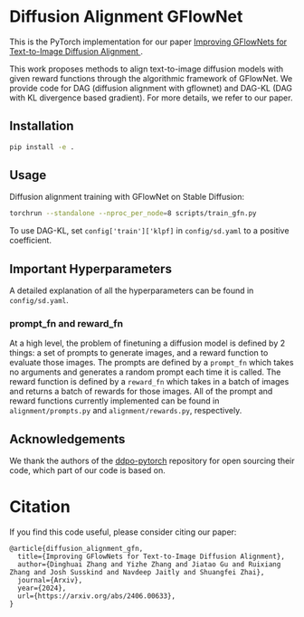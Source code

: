 # Diffusion Alignment GFlowNet

This is the PyTorch implementation for our paper [Improving GFlowNets for Text-to-Image Diffusion Alignment
](https://arxiv.org/abs/2406.00633).

This work proposes methods to align text-to-image diffusion models with given reward functions 
through the algorithmic framework of GFlowNet. 
We provide code for DAG (diffusion alignment with gflownet) 
and DAG-KL (DAG with KL divergence based gradient). For more details, we refer to our paper.

## Installation

```bash
pip install -e .
```

## Usage

Diffusion alignment training with GFlowNet on Stable Diffusion:
```bash
torchrun --standalone --nproc_per_node=8 scripts/train_gfn.py
```
To use DAG-KL, set `config['train']['klpf]` in `config/sd.yaml` to a positive coefficient.


## Important Hyperparameters

A detailed explanation of all the hyperparameters can be found in `config/sd.yaml`. 

### prompt_fn and reward_fn
At a high level, the problem of finetuning a diffusion model is defined by 2 things: 
a set of prompts to generate images, and a reward function to evaluate those images. 
The prompts are defined by a `prompt_fn` which takes no arguments and 
generates a random prompt each time it is called. 
The reward function is defined by a `reward_fn` which takes in a batch of images and returns 
a batch of rewards for those images. All of the prompt and reward functions currently implemented can be
found in `alignment/prompts.py` and `alignment/rewards.py`, respectively.

## Acknowledgements

We thank the authors of the [ddpo-pytorch](https://github.com/kvablack/ddpo-pytorch) repository for open sourcing their code, 
which part of our code is based on.


# Citation
If you find this code useful, please consider citing our paper:
```
@article{diffusion_alignment_gfn,
  title={Improving GFlowNets for Text-to-Image Diffusion Alignment},
  author={Dinghuai Zhang and Yizhe Zhang and Jiatao Gu and Ruixiang Zhang and Josh Susskind and Navdeep Jaitly and Shuangfei Zhai},
  journal={Arxiv},
  year={2024},
  url={https://arxiv.org/abs/2406.00633}, 
}
```